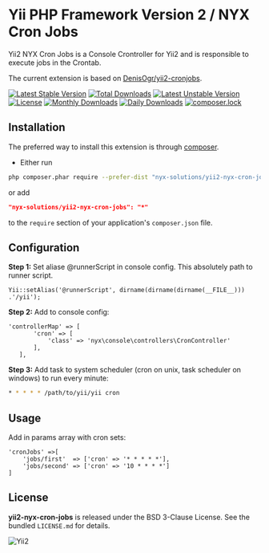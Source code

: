 Yii PHP Framework Version 2 / NYX Cron Jobs
===================================================

Yii2 NYX Cron Jobs is a Console Crontroller for Yii2 and is responsible to execute jobs in the Crontab.

The current extension is based on [DenisOgr/yii2-cronjobs](https://github.com/DenisOgr/yii2-cronjobs).

[![Latest Stable Version](https://poser.pugx.org/nyx-solutions/yii2-nyx-cron-jobs/v/stable)](https://packagist.org/packages/nyx-solutions/yii2-nyx-cron-jobs)
[![Total Downloads](https://poser.pugx.org/nyx-solutions/yii2-nyx-cron-jobs/downloads)](https://packagist.org/packages/nyx-solutions/yii2-nyx-cron-jobs)
[![Latest Unstable Version](https://poser.pugx.org/nyx-solutions/yii2-nyx-cron-jobs/v/unstable)](https://packagist.org/packages/nyx-solutions/yii2-nyx-cron-jobs)
[![License](https://poser.pugx.org/nyx-solutions/yii2-nyx-cron-jobs/license)](https://packagist.org/packages/nyx-solutions/yii2-nyx-cron-jobs)
[![Monthly Downloads](https://poser.pugx.org/nyx-solutions/yii2-nyx-cron-jobs/d/monthly)](https://packagist.org/packages/nyx-solutions/yii2-nyx-cron-jobs)
[![Daily Downloads](https://poser.pugx.org/nyx-solutions/yii2-nyx-cron-jobs/d/daily)](https://packagist.org/packages/nyx-solutions/yii2-nyx-cron-jobs)
[![composer.lock](https://poser.pugx.org/nyx-solutions/yii2-nyx-cron-jobs/composerlock)](https://packagist.org/packages/nyx-solutions/yii2-nyx-cron-jobs)

## Installation

The preferred way to install this extension is through [composer](http://getcomposer.org/download/).

* Either run

```bash
php composer.phar require --prefer-dist "nyx-solutions/yii2-nyx-cron-jobs" "*"
```

or add

```json
"nyx-solutions/yii2-nyx-cron-jobs": "*"
```

to the `require` section of your application's `composer.json` file.

## Configuration

**Step 1:** Set aliase  @runnerScript in console config. This absolutely path to runner script.

```
Yii::setAlias('@runnerScript', dirname(dirname(dirname(__FILE__))) .'/yii');
```

**Step 2:** Add to console config:

```
'controllerMap' => [
       'cron' => [
           'class' => 'nyx\console\controllers\CronController'
       ],
   ],
```

**Step 3:**  Add task to system scheduler (cron on unix, task scheduler on windows) to run every minute:

```sh
* * * * * /path/to/yii/yii cron
```

## Usage

Add in params array with cron sets:
```
'cronJobs' =>[
    'jobs/first'  => ['cron' => '* * * * *'],
    'jobs/second' => ['cron' => '10 * * * *']
]
```

## License

**yii2-nyx-cron-jobs** is released under the BSD 3-Clause License. See the bundled `LICENSE.md` for details.

![Yii2](https://img.shields.io/badge/Powered_by-Yii_Framework-green.svg?style=flat)
